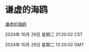 # 谦虚的海鸥
[谦虚的海鸥](http://219.139.197.74:56308/qxdho/course/base/hotlink/index.php)

2024年 10月 29日 星期二 21:20:02 CST

2024年 10月 29日 星期二 13:20:02 GMT
